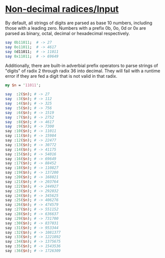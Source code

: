 [1]: https://rosettacode.org/wiki/Non-decimal_radices/Input

# [Non-decimal radices/Input][1]


By default, all strings of digits are parsed as base 10 numbers, including those with a leading zero. Numbers with a prefix 0b, 0o, 0d or 0x are parsed as binary, octal, decimal or hexadecimal respectively.

```perl
say 0b11011;  # -> 27
say 0o11011;  # -> 4617
say 0d11011;  # -> 11011
say 0x11011;  # -> 69649
```


Additionally, there are built-in adverbial prefix operators to parse strings of "digits" of radix 2 through radix 36 into decimal. They will fail with a runtime error if they are fed a digit that is not valid in that radix.

```perl
my $n = '11011';

say  :2($n); # -> 27
say  :3($n); # -> 112
say  :4($n); # -> 325
say  :5($n); # -> 756
say  :6($n); # -> 1519
say  :7($n); # -> 2752
say  :8($n); # -> 4617
say  :9($n); # -> 7300
say :10($n); # -> 11011
say :11($n); # -> 15984
say :12($n); # -> 22477
say :13($n); # -> 30772
say :14($n); # -> 41175
say :15($n); # -> 54016
say :16($n); # -> 69649
say :17($n); # -> 88452
say :18($n); # -> 110827
say :19($n); # -> 137200
say :20($n); # -> 168021
say :21($n); # -> 203764
say :22($n); # -> 244927
say :23($n); # -> 292032
say :24($n); # -> 345625
say :25($n); # -> 406276
say :26($n); # -> 474579
say :27($n); # -> 551152
say :28($n); # -> 636637
say :29($n); # -> 731700
say :30($n); # -> 837031
say :31($n); # -> 953344
say :32($n); # -> 1081377
say :33($n); # -> 1221892
say :34($n); # -> 1375675
say :35($n); # -> 1543536
say :36($n); # -> 1726309
```
